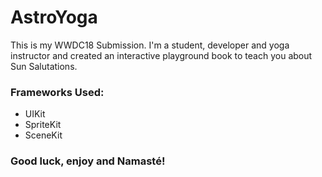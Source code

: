 # AstroYoga
This is my WWDC18 Submission.
I'm a student, developer and yoga instructor and created an interactive playground book to teach you about Sun Salutations. 
### Frameworks Used:
+ UIKit
+ SpriteKit
+ SceneKit
### Good luck, enjoy and Namasté! 
